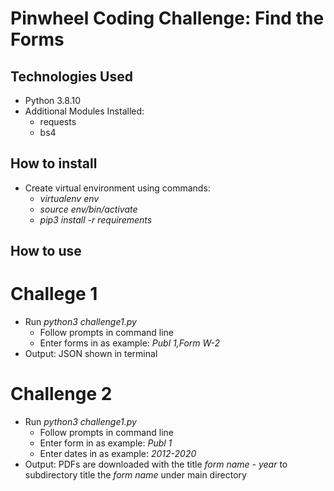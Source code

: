 
# Pinwheel Coding Challenge: Find the Forms 


## Technologies Used

- Python 3.8.10
- Additional Modules Installed:
    - requests
    - bs4


## How to install

- Create virtual environment using commands:  
    - *virtualenv* *env*
    - *source* *env/bin/activate*
    - *pip3* *install* *-r* *requirements*


## How to use 

# Challege 1 
- Run *python3* *challenge1.py*
    - Follow prompts in command line 
    - Enter forms in as example:
        *Publ 1,Form W-2* 
- Output: JSON shown in terminal 

# Challenge 2
- Run *python3* *challenge1.py*
    - Follow prompts in command line 
    - Enter form in as example:
        *Publ 1*
    - Enter dates in as example:
        *2012-2020*
- Output: PDFs are downloaded with the title *form name - year* to subdirectory title the *form name* under main directory 